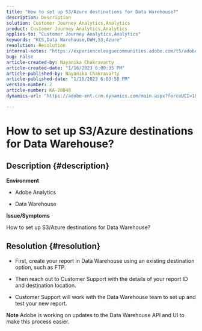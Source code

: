 ```yaml
---
title: "How to set up S3/Azure destinations for Data Warehouse?"
description: Description
solution: Customer Journey Analytics,Analytics
product: Customer Journey Analytics,Analytics
applies-to: "Customer Journey Analytics,Analytics"
keywords: "KCS,Data Warehouse,DWH,S3,Azure"
resolution: Resolution
internal-notes: "https://experienceleaguecommunities.adobe.com/t5/adobe-analytics-ideas/amazon-s3-support-for-data-warehouse/idi-p/341037  Azure example: https://jira.corp.adobe.com/browse/AN-259530  S3 example: https://jira.corp.adobe.com/browse/AN-294769"
bug: False
article-created-by: Nayanika Chakravarty
article-created-date: "1/16/2023 6:00:35 PM"
article-published-by: Nayanika Chakravarty
article-published-date: "1/16/2023 6:03:58 PM"
version-number: 2
article-number: KA-20048
dynamics-url: "https://adobe-ent.crm.dynamics.com/main.aspx?forceUCI=1&pagetype=entityrecord&etn=knowledgearticle&id=fd7de4a8-c795-ed11-aad1-6045bd006149"

---
```

# How to set up S3/Azure destinations for Data Warehouse?

## Description {#description}


<b>Environment</b>

- Adobe Analytics

- Data Warehouse

<b>Issue/Symptoms</b>

How to set up S3/Azure destinations for Data Warehouse?


## Resolution {#resolution}


- First, create your report in Data Warehouse using an existing destination option, such as FTP.

- Then reach out to Customer Support with the details of your report ID and destination location.

- Customer Support will work with the Data Warehouse team to set up and test your new report.

<b>Note</b>
Adobe is working on updates to the Data Warehouse API and UI to make this process easier.
